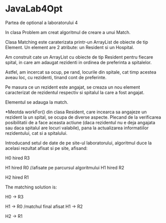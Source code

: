 # JavaLab4Opt
Partea de optional a laboratorului 4 

In clasa Problem am creat algoritmul de creare a unui Match.

Clasa Matching este caraterizata printr-un ArrayList de obiecte de tip Element. Un element are 2 atribute: un Resident si un Hospital.

Am construit cate un ArrayList cu obiecte de tip Resident pentru fiecare spital, in care am adaugat rezidenti in ordinea de preferinta a spitalelor.

Astfel, am incercat sa ocup, pe rand, locurile din spitale, cat timp acestea aveau loc, cu rezidenti, tinand cont de preferinte.

Pe masura ce un rezident este angajat, se creaza un nou element caracterizat de rezidentul respectiv si spitalul la care a fost angajat.

Elementul se adauga la match.

*Meotda workFor() din clasa Resident, care incearca sa angajeze un rezident la un spital, se ocupa de diverse aspecte. Plecand de la verificarea posibilitatii de a face aceasta actiune (daca rezidentul nu e deja angajata sau daca spitalul are locuri valabile), pana la actualizarea informatiilor rezidentului, cat si a spitalului.

Introducand setul de date de pe site-ul laboratorului, algoritmul duce la acelasi rezultat afisat si pe site, afisand:

H0 hired R3

H1 hired R0
                            //afisate pe parcursul algoritmului
H1 hired R2

H2 hired R1

The matching solution is:

H0 -> R3

H1 -> R0
                            /matchul final afisat
H1 -> R2

H2 -> R1
